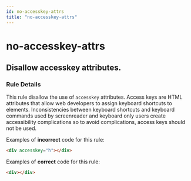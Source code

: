 ```yaml
---
id: no-accesskey-attrs
title: "no-accesskey-attrs"
---
```


# no-accesskey-attrs

## Disallow accesskey attributes.

### Rule Details

This rule disallow the use of `accesskey` attributes. Access keys are HTML attributes that allow web developers to assign keyboard shortcuts to elements. Inconsistencies between keyboard shortcuts and keyboard commands used by screenreader and keyboard only users create accessibility complications so to avoid complications, access keys should not be used.

Examples of **incorrect** code for this rule:

```html
<div accesskey="h"></div>
```

Examples of **correct** code for this rule:

```html
<div></div>
```
